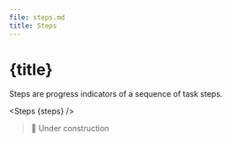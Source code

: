 ```yaml
---
file: steps.md
title: Steps
---
```


<script>
    import {Steps} from '$lib'

    let steps = [
        {label: 'Step 1', href: '#', tooltip: 'tooltip'},
        {label: 'Step 2', href: '#', tooltip: 'tooltip'},
        {label: 'Step 3', href: '#', tooltip: 'tooltip', active: true},
        {label: 'Step 4', href: '#', tooltip: 'tooltip'},
        {label: 'Step 5', href: '#', tooltip: 'tooltip'},
    ]
</script>

# {title}

Steps are progress indicators of a sequence of task steps.

<Steps {steps} />

> 🚧 Under construction
